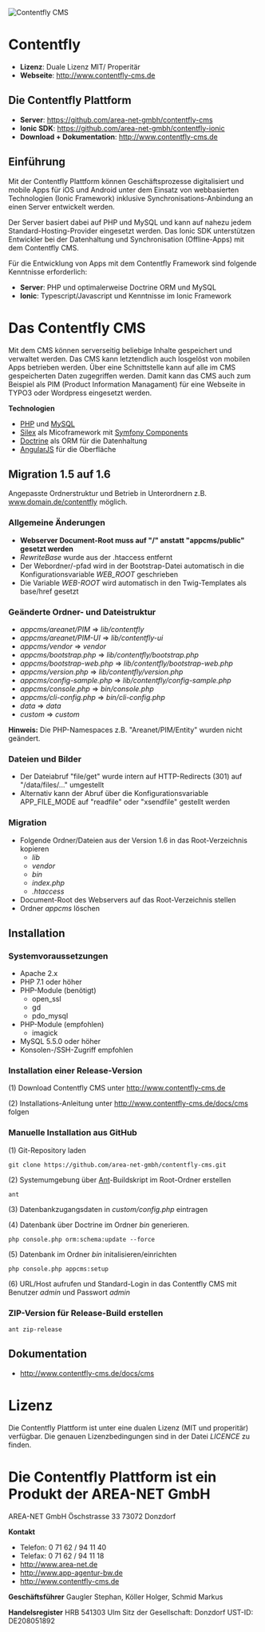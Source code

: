 ![Contentfly CMS](https://www.contentfly-cms.de/file/get/7d937604-23e2-11e8-b76e-00ac10d52400)

# Contentfly
- **Lizenz**: Duale Lizenz MIT/ Properitär
- **Webseite**: http://www.contentfly-cms.de

## Die Contentfly Plattform

- **Server**: https://github.com/area-net-gmbh/contentfly-cms
- **Ionic SDK**: https://github.com/area-net-gmbh/contentfly-ionic
- **Download + Dokumentation**: http://www.contentfly-cms.de

## Einführung

Mit der Contentfly Plattform können Geschäftsprozesse digitalisiert und mobile Apps für iOS und Android unter dem Einsatz von webbasierten Technologien (Ionic Framework) inklusive Synchronisations-Anbindung an einen Server entwickelt werden.

Der Server basiert dabei auf PHP und MySQL und kann auf nahezu jedem Standard-Hosting-Provider eingesetzt werden. Das Ionic SDK unterstützen Entwickler bei der Datenhaltung und Synchronisation (Offline-Apps) mit dem Contentfly CMS.

Für die Entwicklung von Apps mit dem Contentfly Framework sind folgende Kenntnisse erforderlich:

- **Server**: PHP und optimalerweise Doctrine ORM und MySQL
- **Ionic**: Typescript/Javascript und Kenntnisse im Ionic Framework

# Das Contentfly CMS

Mit dem CMS können serverseitig beliebige Inhalte gespeichert und verwaltet werden. Das CMS kann letztendlich auch losgelöst von mobilen Apps betrieben werden. Über eine Schnittstelle kann auf alle im CMS gespeicherten Daten zugegriffen werden. Damit kann das CMS auch zum Beispiel als PIM (Product Information Managament) für eine Webseite in TYPO3 oder Wordpress eingesetzt werden.

**Technologien**

- [PHP](http://www.php.net/) und [MySQL](https://www.mysql.de/)
- [Silex](http://silex.sensiolabs.org/) als Micoframework mit [Symfony Components](http://symfony.com/components)
- [Doctrine](http://www.doctrine-project.org/) als ORM für die Datenhaltung
- [AngularJS](https://angularjs.org/) für die Oberfläche

## Migration 1.5 auf 1.6

Angepasste Ordnerstruktur und Betrieb in Unterordnern z.B. www.domain.de/contentfly möglich.

### Allgemeine Änderungen

* **Webserver Document-Root muss auf "/" anstatt "appcms/public" gesetzt werden**
* *RewriteBase* wurde aus der .htaccess entfernt
* Der Webordner/-pfad wird in der Bootstrap-Datei automatisch in die Konfigurationsvariable *WEB_ROOT* geschrieben
* Die Variable *WEB-ROOT* wird automatisch in den Twig-Templates als base/href gesetzt

### Geänderte Ordner- und Dateistruktur

* *appcms/areanet/PIM* => *lib/contentfly*
* *appcms/areanet/PIM-UI* => *lib/contentfly-ui*
* *appcms/vendor* => *vendor*
* *appcms/bootstrap.php* => *lib/contentfly/bootstrap.php*
* *appcms/bootstrap-web.php* => *lib/contentfly/bootstrap-web.php*
* *appcms/version.php* => *lib/contentfly/version.php*
* *appcms/config-sample.php* => *lib/contentfly/config-sample.php*
* *appcms/console.php* => *bin/console.php*
* *appcms/cli-config.php* => *bin/cli-config.php*
* *data* => *data*
* *custom* => *custom*

**Hinweis:** Die PHP-Namespaces z.B. "Areanet/PIM/Entity" wurden nicht geändert.

### Dateien und Bilder

* Der Dateiabruf "file/get" wurde intern auf HTTP-Redirects (301) auf "/data/files/..." umgestellt
* Alternativ kann der Abruf über die Konfigurationsvariable APP_FILE_MODE auf "readfile" oder "xsendfile" gestellt werden

### Migration

* Folgende Ordner/Dateien aus der Version 1.6 in das Root-Verzeichnis kopieren
    * *lib*
    * *vendor*
    * *bin*
    * *index.php*
    * *.htaccess*
* Document-Root des Webservers auf das Root-Verzeichnis stellen
* Ordner *appcms* löschen


## Installation

### Systemvoraussetzungen

* Apache 2.x
* PHP 7.1 oder höher
* PHP-Module (benötigt)
    * open_ssl
    * gd
    * pdo_mysql
* PHP-Module (empfohlen)
    * imagick
* MySQL 5.5.0 oder höher
* Konsolen-/SSH-Zugriff empfohlen

### Installation einer Release-Version

(1) Download Contentfly CMS unter http://www.contentfly-cms.de

(2) Installations-Anleitung unter http://www.contentfly-cms.de/docs/cms folgen

### Manuelle Installation aus GitHub

(1) Git-Repository laden

`git clone https://github.com/area-net-gmbh/contentfly-cms.git`

(2) Systemumgebung über [Ant](http://ant.apache.org/)-Buildskript im Root-Ordner erstellen

`ant`

(3) Datenbankzugangsdaten in _custom/config.php_ eintragen

(4) Datenbank über Doctrine im Ordner _bin_ generieren.

`php console.php orm:schema:update --force`

(5) Datenbank im Ordner _bin_ initalisieren/einrichten

`php console.php appcms:setup`

(6) URL/Host aufrufen und Standard-Login in das Contentfly CMS mit Benutzer _admin_ und Passwort _admin_

### ZIP-Version für Release-Build erstellen

`ant zip-release`

## Dokumentation

- http://www.contentfly-cms.de/docs/cms

# Lizenz

Die Contentfly Plattform ist unter eine dualen Lizenz (MIT und properitär) verfügbar. Die genauen Lizenzbedingungen sind in der Datei _LICENCE_ zu finden.

# Die Contentfly Plattform ist ein Produkt der AREA-NET GmbH

AREA-NET GmbH
Öschstrasse 33
73072 Donzdorf

**Kontakt**

- Telefon: 0 71 62 / 94 11 40
- Telefax: 0 71 62 / 94 11 18
- http://www.area-net.de
- http://www.app-agentur-bw.de
- http://www.contentfly-cms.de


**Geschäftsführer**
Gaugler Stephan, Köller Holger, Schmid Markus

**Handelsregister**
HRB 541303 Ulm
Sitz der Gesellschaft: Donzdorf
UST-ID: DE208051892




